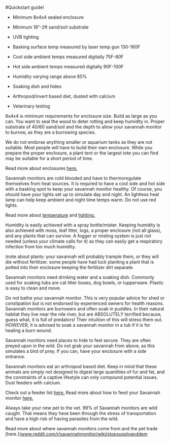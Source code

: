 #Quickstart guide!


* Minimum 8x4x4 sealed enclosure

* Minimum 18"-2ft sand/soil substrate

* UVB lighting

* Basking surface temp measured by laser temp gun 130-160F

* Cool side ambient temps measured digitally 75F-80F

* Hot side ambient temps measured digitally 90F-100F

* Humidity varying range above 65%

* Soaking dish and hides

* Arthropod/invert based diet, dusted with calcium

* Veterinary testing

 
8x4x4 is minimum requirements for enclosure size. Build as large as you can. You want to seal the wood to deter rotting and keep humidity in. Proper substrate of 40/60 sand/soil and the depth to allow your savannah monitor to burrow, as they are a burrowing species.

We do not endorse anything smaller or aquarium tanks as they are not suitable. Most people will have to build their own enclosure. While you prepare the proper enclosure, a plant tent or the largest tote you can find may be suitable for a short period of time. 

Read more about enclosures [here.](www.reddit.com/r/savannahmonitor/wiki/husbandry)
 
Savannah monitors are cold blooded and have to thermoregulate themselves from heat sources. It is required to have a cool side and hot side with a basking spot to keep your savannah monitor healthy. Of course, you should have your lights set up to simulate day and night. An lightless heat lamp can help keep ambient and night time temps warm. Do not use red lights. 

Read more about [temperature](www.reddit.com/r/savannahmonitor/wiki/temperature) and [lighting.](www.reddit.com/r/savannahmonitor/wiki/lighting)  
 
Humidity is easily achieved with a spray bottle/mister. Keeping humidity is also achieved with moss, leaf litter, logs, a proper enclosure (not all glass), and any plants that can survive. A fogger or misting system is just not needed (unless your climate calls for it) as they can easily get a respiratory infection from too much humidity.

(note about plants: your savannah will probably trample them, or they will die without fertilizer. some people have had luck planting a plant that is potted into their enclosure keeping the fertilizer dirt separate.  

Savannah monitors need drinking water and a soaking dish. Commonly used for soaking tubs are cat litter boxes, dog bowls, or tupperware. Plastic is easy to clean and move.
 
Do not bathe your savannah monitor. This is very popular advice for shed or constipation but is not endorsed by experienced owners for health reasons. Savannah monitors are burrowers and often soak in puddles. In their natural habitat they live near the nile river, but are ABSOLUTELY terrified because, guess what, it is full of predators! Their intuition of this will stress them out. HOWEVER, it is advised to soak a savannah monitor in a tub if it is for healing a burn wound. 

Savannah monitors need places to hide to feel secure. They are often preyed upon in the wild. Do not grab your savannah from above, as this simulates a bird of prey. If you can, have your enclosure with a side entrance. 

Savannah monitors eat an arthropod based diet. Keep in mind that these animals are simply not designed to digest large quantities of fur and fat, and the constraints of a captive lifestyle can only compound potential issues. Dust feeders with calcium. 

Check out a feeder list [here.](www.reddit.com/r/savannahmonitor/wiki/feederlist) Read more about how to feed your Savannah monitor [here.](www.reddit.com/r/savannahmonitor/wiki/dietinfo)

Always take your new pet to the vet. 99% of Savannah monitors are wild caught. That means they have been through the stress of transportation and have a high risk of having parasites from the wild.
 
Read more about where savannah monitors come from and the pet trade [here.](www.reddit.com/r/savannahmonitor/wiki/stopsupplyanddem
